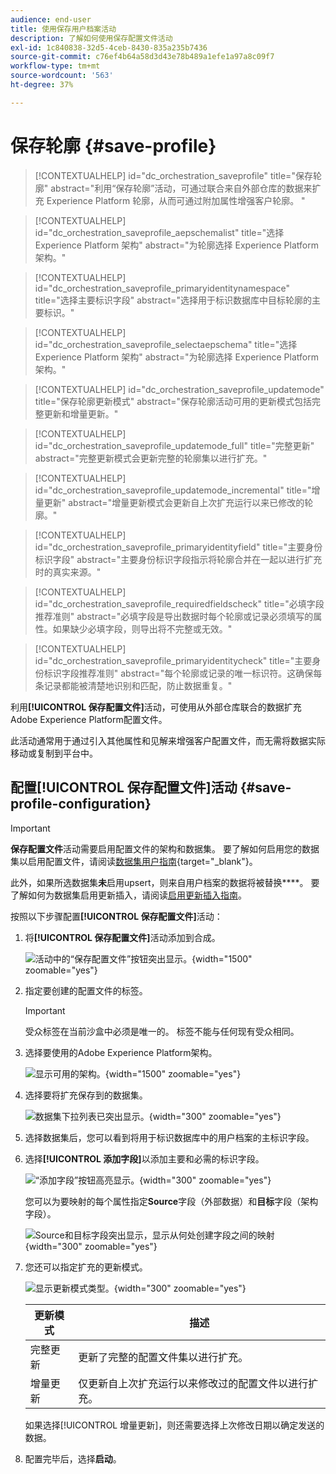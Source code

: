 ```yaml
---
audience: end-user
title: 使用保存用户档案活动
description: 了解如何使用保存配置文件活动
exl-id: 1c840838-32d5-4ceb-8430-835a235b7436
source-git-commit: c76ef4b64a58d3d43e78b489a1efe1a97a8c09f7
workflow-type: tm+mt
source-wordcount: '563'
ht-degree: 37%

---
```


# 保存轮廓 {#save-profile}

>[!CONTEXTUALHELP]
>id="dc_orchestration_saveprofile"
>title="保存轮廓"
>abstract="利用“保存轮廓”活动，可通过联合来自外部仓库的数据来扩充 Experience Platform 轮廓，从而可通过附加属性增强客户轮廓。 "

>[!CONTEXTUALHELP]
>id="dc_orchestration_saveprofile_aepschemalist"
>title="选择 Experience Platform 架构"
>abstract="为轮廓选择 Experience Platform 架构。"

>[!CONTEXTUALHELP]
>id="dc_orchestration_saveprofile_primaryidentitynamespace"
>title="选择主要标识字段"
>abstract="选择用于标识数据库中目标轮廓的主要标识。"

>[!CONTEXTUALHELP]
>id="dc_orchestration_saveprofile_selectaepschema"
>title="选择 Experience Platform 架构"
>abstract="为轮廓选择 Experience Platform 架构。"

>[!CONTEXTUALHELP]
>id="dc_orchestration_saveprofile_updatemode"
>title="保存轮廓更新模式"
>abstract="保存轮廓活动可用的更新模式包括完整更新和增量更新。"

>[!CONTEXTUALHELP]
>id="dc_orchestration_saveprofile_updatemode_full"
>title="完整更新"
>abstract="完整更新模式会更新完整的轮廓集以进行扩充。"

>[!CONTEXTUALHELP]
>id="dc_orchestration_saveprofile_updatemode_incremental"
>title="增量更新"
>abstract="增量更新模式会更新自上次扩充运行以来已修改的轮廓。"

>[!CONTEXTUALHELP]
>id="dc_orchestration_saveprofile_primaryidentityfield"
>title="主要身份标识字段"
>abstract="主要身份标识字段指示将轮廓合并在一起以进行扩充时的真实来源。"

>[!CONTEXTUALHELP]
>id="dc_orchestration_saveprofile_requiredfieldscheck"
>title="必填字段推荐准则"
>abstract="必填字段是导出数据时每个轮廓或记录必须填写的属性。如果缺少必填字段，则导出将不完整或无效。"

>[!CONTEXTUALHELP]
>id="dc_orchestration_saveprofile_primaryidentitycheck"
>title="主要身份标识字段推荐准则"
>abstract="每个轮廓或记录的唯一标识符。这确保每条记录都能被清楚地识别和匹配，防止数据重复。"

利用&#x200B;**[!UICONTROL 保存配置文件]**&#x200B;活动，可使用从外部仓库联合的数据扩充Adobe Experience Platform配置文件。

此活动通常用于通过引入其他属性和见解来增强客户配置文件，而无需将数据实际移动或复制到平台中。

## 配置[!UICONTROL 保存配置文件]活动 {#save-profile-configuration}

>[!IMPORTANT]
>
>**保存配置文件**&#x200B;活动需要启用配置文件的架构和数据集。 要了解如何启用您的数据集以启用配置文件，请阅读[数据集用户指南](https://experienceleague.adobe.com/en/docs/experience-platform/catalog/datasets/user-guide#enable-profile){target="_blank"}。
>
>此外，如果所选数据集&#x200B;**未**&#x200B;启用upsert，则来自用户档案的数据将被替换&#x200B;****。 要了解如何为数据集启用更新插入，请阅读[启用更新插入指南](https://experienceleague.adobe.com/en/docs/experience-platform/catalog/datasets/enable-upsert)。

按照以下步骤配置&#x200B;**[!UICONTROL 保存配置文件]**&#x200B;活动：

1. 将&#x200B;**[!UICONTROL 保存配置文件]**&#x200B;活动添加到合成。

   ![活动中的“保存配置文件”按钮突出显示。](../assets/save-profiles/save-profiles.png){width="1500" zoomable="yes"}

1. 指定要创建的配置文件的标签。

   >[!IMPORTANT]
   >
   >受众标签在当前沙盒中必须是唯一的。 标签不能与任何现有受众相同。

1. 选择要使用的Adobe Experience Platform架构。

   ![显示可用的架构。](../assets/save-profiles/select-schema.png){width="1500" zoomable="yes"}

1. 选择要将扩充保存到的数据集。

   ![数据集下拉列表已突出显示。](../assets/save-profiles/select-dataset.png){width="300" zoomable="yes"}

1. 选择数据集后，您可以看到将用于标识数据库中的用户档案的主标识字段。

1. 选择&#x200B;**[!UICONTROL 添加字段]**&#x200B;以添加主要和必需的标识字段。

   ![“添加字段”按钮高亮显示。](../assets/save-profiles/add-fields.png){width="300" zoomable="yes"}

   您可以为要映射的每个属性指定&#x200B;**Source**&#x200B;字段（外部数据）和&#x200B;**目标**&#x200B;字段（架构字段）。

   ![Source和目标字段突出显示，显示从何处创建字段之间的映射](../assets/save-profiles/specify-mapping.png){width="300" zoomable="yes"}

1. 您还可以指定扩充的更新模式。

   ![显示更新模式类型。](../assets/save-profiles/select-update-mode.png){width="300" zoomable="yes"}

   | 更新模式 | 描述 |
   | ----------- | ----------- |
   | 完整更新 | 更新了完整的配置文件集以进行扩充。 |
   | 增量更新 | 仅更新自上次扩充运行以来修改过的配置文件以进行扩充。 |

   如果选择[!UICONTROL 增量更新]，则还需要选择上次修改日期以确定发送的数据。

1. 配置完毕后，选择&#x200B;**启动**。
